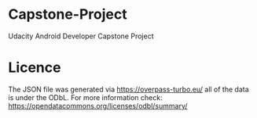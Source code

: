 # Capstone-Project
Udacity Android Developer Capstone Project

# Licence 
The JSON file was generated via https://overpass-turbo.eu/ all of the data is under the ODbL.
For more information check: https://opendatacommons.org/licenses/odbl/summary/
